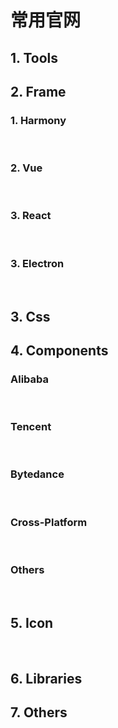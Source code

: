 <script setup>
import { vueList,reactList ,taobaoComs,TencentComs ,bytedanceComs ,otherComs ,cssList,toolsList ,otherOfficial ,iconList,libraryList,electronList,harmonyList ,crossPlatform } from './navs/official-website'
</script>

# 常用官网

## 1. Tools
<CardList2 :cardList="toolsList"/>

##  2. Frame

### 1. Harmony
<br />
<CardList2 :cardList="harmonyList"/>

### 2. Vue
<br />
<CardList2 :cardList="vueList"/>

###  3. React
<br />
<CardList2 :cardList="reactList"/>

### 3. Electron
<br />
<CardList2 :cardList="electronList"/>

##  3. Css
<CardList2 :cardList="cssList"/>

##  4. Components

###  Alibaba
<br />

<CardList2 :cardList="taobaoComs"/>

###  Tencent
<br />

<CardList2 :cardList="TencentComs"/>

###  Bytedance
<br />

<CardList2 :cardList="bytedanceComs"/>

###  Cross-Platform
<br />

<CardList2 :cardList="crossPlatform"/>

###  Others
<br />

<CardList2 :cardList="otherComs"/>

## 5. Icon
<br />

<CardList2 :cardList="iconList"/>

## 6. Libraries
<CardList2 :cardList="libraryList"/>

## 7. Others

<CardList2 :cardList="otherOfficial"/>
